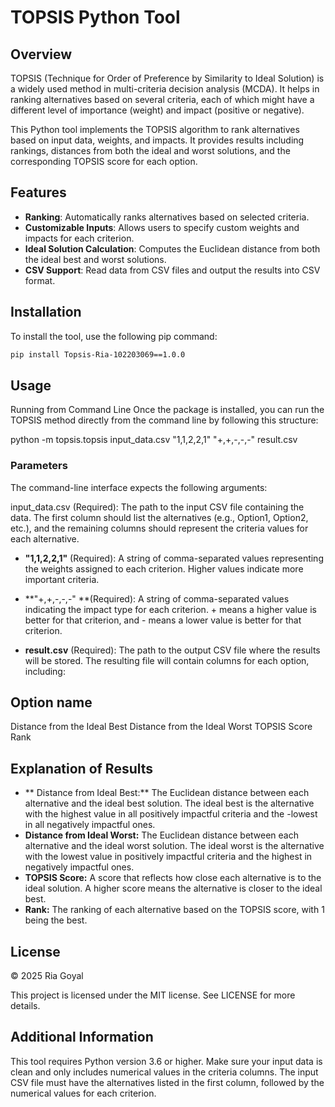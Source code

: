 # TOPSIS Python Tool

## Overview

TOPSIS (Technique for Order of Preference by Similarity to Ideal Solution) is a widely used method in multi-criteria decision analysis (MCDA). It helps in ranking alternatives based on several criteria, each of which might have a different level of importance (weight) and impact (positive or negative).

This Python tool implements the TOPSIS algorithm to rank alternatives based on input data, weights, and impacts. It provides results including rankings, distances from both the ideal and worst solutions, and the corresponding TOPSIS score for each option.

## Features

- **Ranking**: Automatically ranks alternatives based on selected criteria.
- **Customizable Inputs**: Allows users to specify custom weights and impacts for each criterion.
- **Ideal Solution Calculation**: Computes the Euclidean distance from both the ideal best and worst solutions.
- **CSV Support**: Read data from CSV files and output the results into CSV format.

## Installation

To install the tool, use the following pip command:

```bash
pip install Topsis-Ria-102203069==1.0.0
```


## Usage
Running from Command Line
Once the package is installed, you can run the TOPSIS method directly from the command line by following this structure:

python -m topsis.topsis input_data.csv "1,1,2,2,1" "+,+,-,-,-" result.csv

 ### Parameters
The command-line interface expects the following arguments:

input_data.csv (Required):
The path to the input CSV file containing the data. The first column should list the alternatives (e.g., Option1, Option2, etc.), and the remaining columns should represent the criteria values for each alternative.

- **"1,1,2,2,1"** (Required):
A string of comma-separated values representing the weights assigned to each criterion. Higher values indicate more important criteria.

- **"+,+,-,-,-" **(Required):
A string of comma-separated values indicating the impact type for each criterion. + means a higher value is better for that criterion, and - means a lower value is better for that criterion.

- **result.csv** (Required):
The path to the output CSV file where the results will be stored. The resulting file will contain columns for each option, including:

## Option name
Distance from the Ideal Best
Distance from the Ideal Worst
TOPSIS Score
Rank

## Explanation of Results
- ** Distance from Ideal Best:** The Euclidean distance between each alternative and the ideal best solution. The ideal best is the alternative with the highest value in all positively impactful criteria and the -lowest in all negatively impactful ones.
- **Distance from Ideal Worst:** The Euclidean distance between each alternative and the ideal worst solution. The ideal worst is the alternative with the lowest value in positively impactful criteria and the highest in negatively impactful ones.
- **TOPSIS Score:** A score that reflects how close each alternative is to the ideal solution. A higher score means the alternative is closer to the ideal best.
- **Rank:** The ranking of each alternative based on the TOPSIS score, with 1 being the best.
## License
© 2025 Ria Goyal

This project is licensed under the MIT license. See LICENSE for more details.

## Additional Information
This tool requires Python version 3.6 or higher.
Make sure your input data is clean and only includes numerical values in the criteria columns.
The input CSV file must have the alternatives listed in the first column, followed by the numerical values for each criterion.
